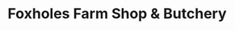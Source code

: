 ---
title: "Foxholes Farm Shop & Butchery"
url: /hertford/foxholes-farm-shop-und-butchery/
shop: Hofladen
---